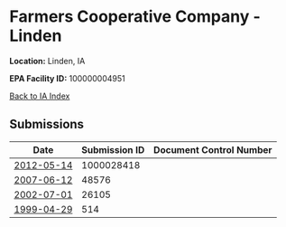 # Farmers Cooperative Company - Linden

**Location:** Linden, IA

**EPA Facility ID:** 100000004951

[Back to IA Index](../../index.md)

## Submissions

| Date | Submission ID | Document Control Number |
|------|--------------|-------------------------|
| [2012-05-14](submissions/1000028418.md) | 1000028418 |  |
| [2007-06-12](submissions/48576.md) | 48576 |  |
| [2002-07-01](submissions/26105.md) | 26105 |  |
| [1999-04-29](submissions/514.md) | 514 |  |
